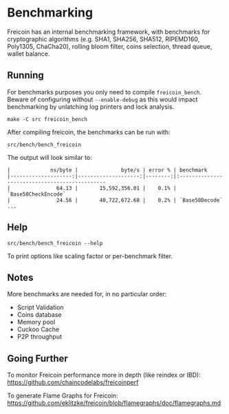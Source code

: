 Benchmarking
============

Freicoin has an internal benchmarking framework, with benchmarks
for cryptographic algorithms (e.g. SHA1, SHA256, SHA512, RIPEMD160, Poly1305, ChaCha20), rolling bloom filter, coins selection,
thread queue, wallet balance.

Running
---------------------

For benchmarks purposes you only need to compile `freicoin_bench`. Beware of configuring without `--enable-debug` as this would impact
benchmarking by unlatching log printers and lock analysis.

    make -C src freicoin_bench

After compiling freicoin, the benchmarks can be run with:

    src/bench/bench_freicoin

The output will look similar to:
```
|             ns/byte |              byte/s | error % | benchmark
|--------------------:|--------------------:|--------:|:----------------------------------------------
|               64.13 |       15,592,356.01 |    0.1% | `Base58CheckEncode`
|               24.56 |       40,722,672.68 |    0.2% | `Base58Decode`
...
```

Help
---------------------

    src/bench/bench_freicoin --help

To print options like scaling factor or per-benchmark filter.

Notes
---------------------
More benchmarks are needed for, in no particular order:
- Script Validation
- Coins database
- Memory pool
- Cuckoo Cache
- P2P throughput

Going Further
--------------------

To monitor Freicoin performance more in depth (like reindex or IBD): https://github.com/chaincodelabs/freicoinperf

To generate Flame Graphs for Freicoin: https://github.com/eklitzke/freicoin/blob/flamegraphs/doc/flamegraphs.md
